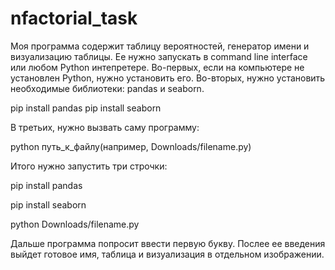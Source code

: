 # nfactorial_task
Моя программа содержит таблицу вероятностей, генератор имени и визуализацию таблицы. 
Ее нужно запускать в command line interface или любом Python интепретере.
Во-первых, если на компьютере не установлен Python, нужно установить его.
Во-вторых, нужно установить необходимые библиотеки: pandas и seaborn.

pip install pandas
pip install seaborn

В третьих, нужно вызвать саму программу:

python путь_к_файлу(например, Downloads/filename.py)

Итого нужно запустить три строчки:

pip install pandas

pip install seaborn

python Downloads/filename.py

Дальше программа попросит ввести первую букву. Послее ее введения выйдет готовое имя, таблица и визуализация в отдельном изображении.
